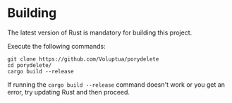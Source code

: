 
# Building

The latest version of Rust is mandatory for building this project.

Execute the following commands:

```
git clone https://github.com/Voluptua/porydelete
cd porydelete/
cargo build --release
```

If running the `cargo build --release` command doesn't work or you get an error, try updating Rust and then proceed.
